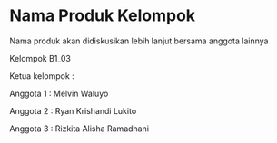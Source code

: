 # Nama Produk Kelompok 
Nama produk akan didiskusikan lebih lanjut bersama anggota lainnya

Kelompok B1_03

Ketua kelompok : 

Anggota 1 : Melvin Waluyo

Anggota 2 : Ryan Krishandi Lukito

Anggota 3 : Rizkita Alisha Ramadhani
